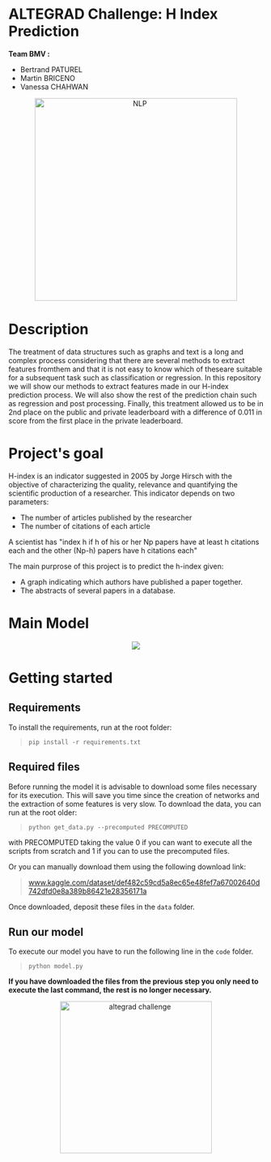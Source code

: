 # ALTEGRAD Challenge: H Index Prediction
**Team BMV :**

* Bertrand PATUREL
* Martin BRICENO 
* Vanessa CHAHWAN 

<p align="center">
  <img src="https://www.smartdatacollective.com/wp-content/uploads/2018/03/Natural-Language-Processing-NLP-AI-780x445.jpg.webp" width="400" title="NLP">
</p>

# Description
The treatment of data structures such as graphs and text is a long and complex process considering that there are several methods to extract features fromthem and that it is not easy to know which of theseare suitable for a subsequent task such as classification or regression.
In this repository we will show our methods to extract features  made  in  our  H-index  prediction  process. We will also show the rest of the prediction chain such as regression and post processing. Finally, this treatment allowed us to be in 2nd place on the public and private leaderboard with a difference of 0.011 in score from the first place in the private leaderboard.

# Project's goal

H-index  is  an  indicator  suggested  in  2005  by  Jorge  Hirsch with the objective of characterizing the quality, relevance and quantifying the scientific production of a researcher. 
This indicator depends on two parameters:
- The number of articles published by the researcher
- The number of citations of each article

A scientist has "index h if h of his or her Np papers have at least h citations each and the other (Np-h) papers have h citations each"

The main purprose of this project is to predict the h-index given:
- A graph indicating which authors have published a paper together.
- The abstracts of several papers in a database.

# Main Model
<p align="center">
  <img src="./main-model.png">
</p>


# Getting started
## Requirements

To install the requirements, run at the root folder:

> ```pip install -r requirements.txt```

## Required files

Before running the model it is advisable to download some files necessary for its execution. This will save you time since the creation of networks and the extraction of some features is very slow. To download the data, you can run at the root older:

> ```python get_data.py --precomputed PRECOMPUTED```
 
with PRECOMPUTED taking the value 0 if you can want to execute all the scripts from scratch and 1 if you can to use the precomputed files.

Or you can manually download them using the following download link:

> www.kaggle.com/dataset/def482c59cd5a8ec65e48fef7a67002640d742dfd0e8a389b86421e28356171a

Once downloaded, deposit these files in the ```data``` folder.

## Run our model

To execute our model you have to run the following line in the ```code``` folder.

> ```python model.py```

**If you have downloaded the files from the previous step you only need to execute the last command, the rest is no longer necessary.**

<p align="center">
  <img src="https://grandes-ecoles.studyrama.com/sites/default/files/styles/content/public/institut-polytechnique-de-paris.jpeg?itok=_Puxulb6" width="300" title="altegrad challenge">
</p>
